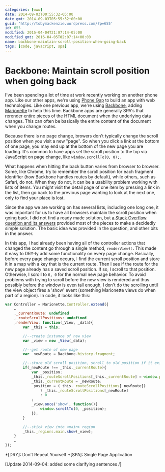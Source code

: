```yaml
---
categories: [www]
date: 2014-09-03T00:55:32-05:00
date_gmt: 2014-09-03T05:55:32+00:00
guid: 'http://tobymackenzie.wordpress.com/?p=655'
id: 655
modified: 2016-04-04T21:07:14-05:00
modified_gmt: 2016-04-05T02:07:14+00:00
name: backbone-maintain-scroll-position-when-going-back
tags: [code, javacript, spa]
---
```


Backbone: Maintain scroll position when going back
==================================================

I've been spending a lot of time at work recently working on another phone app.  Like our other apps, we're using [Phone Gap](http://phonegap.com) to build an app with web technologies.  Like one previous app, we're using [Backbone](http://backbonejs.org), adding [Marionette](http://marionettejs.com) to help this time.  Backbone apps are generally SPA's that rerender entire pieces of the HTML document when the underlying data changes.  This can often be basically the entire  content of the document when you change routes.

Because there is no page change, browers don't typically change the scroll position when you visit a new "page".  So when you click a link at the bottom of one page, you may end up at the bottom of the new page you are loading.  It's common to have apps set the scroll position to the top via JavaScript on page change, like `window.scrollTo(0, 0);`.

What happens when hitting the back button varies from browser to browser.  Some, like Chrome, try to remember the scroll position for each fragment identifier (how Backbone handles routes by default), while others, such as Safari, do not.  When they do not, it can be a usability problem working with lists of items.  You might visit the detail page of one item by pressing a link in the list, then go back to the previous page wanting to look at the next one, only to find your place is lost.

<!--more-->

Since the app we are working on has several lists, including one long one, it was important for us to have all browsers maintain the scroll position when going back.  I did not find a ready made solution, but [a Stack Overflow question and its answers](http://stackoverflow.com/questions/11216392/how-to-handle-scroll-position-on-hashchange-in-backbone-js-application) provided most of the pieces to make a decidedly simple solution.  The basic idea was provided in the question, and other bits in the answer.

In this app, I had already been having all of the controller actions that changed the  content go through a single method, `renderView()`.  This made it easy to DRY-ly add some functionality on every page change.  Basically, before every page change occurs, I find the current scroll position and store it in a map with a key that is the current route.  Then I see if the route for the new page already has a saved scroll position.  If so, I scroll to that position.  Otherwise, I scroll to `0, 0` for the normal new page behavior.  To avoid problems with trying to scroll before the new view is rendered and thus possibly before the window is even tall enough, I don't do the scrolling until the view object fires a 'show' event (something Marionette views do when part of a region).  In code, it looks like this:

``` js
var Controller = Marionette.Controller.extend({
	…
	,_currentRoute: undefined
	,_routeScrollPositions: undefined
	,renderView: function(_View, _data){
		var _this = this;

		//--create instance of new view
		var _view = new _View(_data);

		//--get route of new page
		var _newRoute = Backbone.history.fragment;

		//--store old scroll position, scroll to old position if it exists
		if(_newRoute !== _this._currentRoute){
			var _position;
			_this._routeScrollPositions[_this._currentRoute] = window.pageYOffset;
			_this._currentRoute = _newRoute;
			_position = (_this._routeScrollPositions[_newRoute])
				? _this._routeScrollPositions[_newRoute]
				: 0
			;
			_view.once('show', function(){
				window.scrollTo(0, _position);
			});
		}

		//--stick view into <main> region
		_this._regions.main.show(_view);
	}
	…
});
```

*[DRY]: Don't Repeat Yourself
*[SPA]: Single Page Application

[Update 2014-09-04: added some clarifying sentences /]
